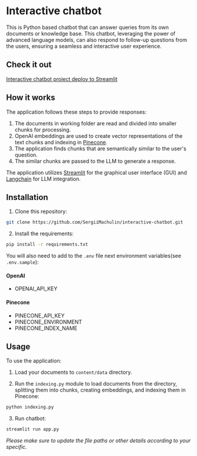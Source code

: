# Interactive chatbot


This is Python based chatbot that can answer queries from its own documents or knowledge base. This chatbot, leveraging the power of advanced language models, can also respond to follow-up questions from the users, ensuring a seamless and interactive user experience.
## Check it out 

[Interactive chatbot project deploy to Streamlit](https://sergiimachulin-interactive-chatbot-app-z8d937.streamlit.app/)

## How it works

The application follows these steps to provide responses:

1. The documents in working folder are read and divided into smaller chunks for processing.
2. OpenAI embeddings are used to create vector representations of the text chunks and indexing in [Pinecone](https://www.pinecone.io/).
3. The application finds chunks that are semantically similar to the user's question.
4. The similar chunks are passed to the LLM to generate a response.

The application utilizes [Streamlit](https://streamlit.io/) for the graphical user interface (GUI) and [Langchain](https://python.langchain.com/en/latest/index.html) for LLM integration.


## Installation

1. Clone this repository:

```bash
git clone https://github.com/SergiiMachulin/interactive-chatbot.git
```

2. Install the requirements:

```bash
pip install -r requirements.txt
```

You will also need to add to the `.env` file next environment variables(see `.env.sample`):
#### OpenAI
- OPENAI_API_KEY

#### Pinecone
- PINECONE_API_KEY
- PINECONE_ENVIRONMENT
- PINECONE_INDEX_NAME

## Usage

To use the application:
1. Load your documents to `content/data` directory.

2. Run the `indexing.py` module to load documents from the directory, splitting them into chunks, creating embeddings, and indexing them in Pinecone:

```bash
python indexing.py
```

3. Run chatbot: 

```bash
streamlit run app.py
```

*Please make sure to update the file paths or other details according to your specific*.